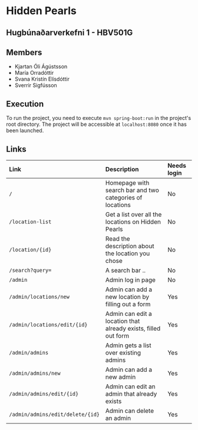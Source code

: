 # Hidden Pearls
## Hugbúnaðarverkefni 1 - HBV501G

## Members

- Kjartan Óli Ágústsson
- María Orradóttir
- Svana Kristín Elísdóttir
- Sverrir Sigfússon

## Execution

To run the project, you need to execute `mvn spring-boot:run` in the project's root directory. The project will be accessible at `localhost:8080` once it has been launched.

## Links

| Link                            | Description                                                      | Needs login|
| :------------------------------ | :--------------------------------------------------------------- | :--------- |
| `/`                             | Homepage with search bar and two categories of locations         | No         |
| `/location-list`                | Get a list over all the locations on Hidden Pearls               | No         |
| `/location/{id}`                | Read the description about the location you chose                | No         |
| `/search?query=`                | A search bar ..                                                  | No         |
| `/admin`                        | Admin log in page                                                | No         |
| `/admin/locations/new`          | Admin can add a new location by filling out a form               | Yes        |
| `/admin/locations/edit/{id}`    | Admin can edit a location that already exists, filled out form   | Yes        |
| `/admin/admins`                 | Admin gets a list over existing admins                           | Yes        |
| `/admin/admins/new`             | Admin can add a new admin                                        | Yes        |
| `/admin/admins/edit/{id}`       | Admin can edit an admin that already exists                      | Yes        |
| `/admin/admins/edit/delete/{id}`| Admin can delete an admin                                        | Yes        |
